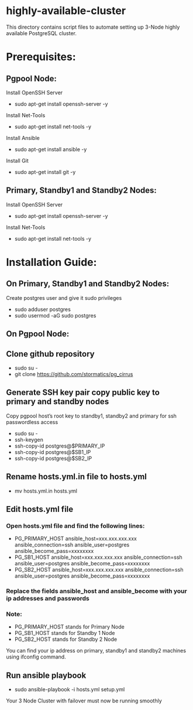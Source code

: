 # highly-available-cluster
This directory contains script files to automate setting up 3-Node highly available PostgreSQL cluster.
# Prerequisites:

## Pgpool Node:

Install OpenSSH Server
* sudo apt-get install openssh-server -y

Install Net-Tools
* sudo apt-get install net-tools -y

Install Ansible
* sudo apt-get install ansible -y

Install Git
* sudo apt-get install git -y

## Primary, Standby1 and Standby2 Nodes:

Install OpenSSH Server
* sudo apt-get install openssh-server -y

Install Net-Tools
* sudo apt-get install net-tools -y


# Installation Guide:

## On Primary, Standby1 and Standby2 Nodes:
Create postgres user and give it sudo privileges 
* sudo adduser postgres
* sudo usermod -aG sudo postgres

## On Pgpool Node:

## Clone github repository
* sudo su -
* git clone https://github.com/stormatics/pg_cirrus

## Generate SSH key pair copy public key to primary and standby nodes
Copy pgpool host’s root key to standby1, standby2 and primary for ssh passwordless access
* sudo su -
* ssh-keygen 
* ssh-copy-id postgres@$PRIMARY_IP
* ssh-copy-id postgres@$SB1_IP
* ssh-copy-id postgres@$SB2_IP
 
## Rename hosts.yml.in file to hosts.yml

* mv hosts.yml.in hosts.yml  

## Edit hosts.yml file
### Open hosts.yml file and find the following lines:
* PG_PRIMARY_HOST ansible_host=xxx.xxx.xxx.xxx ansible_connection=ssh ansible_user=postgres ansible_become_pass=xxxxxxxx
* PG_SB1_HOST ansible_host=xxx.xxx.xxx.xxx ansible_connection=ssh ansible_user=postgres ansible_become_pass=xxxxxxxx
* PG_SB2_HOST ansible_host=xxx.xxx.xxx.xxx ansible_connection=ssh ansible_user=postgres ansible_become_pass=xxxxxxxx


### Replace the fields ansible_host and ansible_become with your ip addresses and passwords
### Note:
* PG_PRIMARY_HOST stands for Primary Node
* PG_SB1_HOST stands for Standby 1 Node
* PG_SB2_HOST stands for Standby 2 Node

You can find your ip address on primary, standby1 and standby2 machines using ifconfig command.

## Run ansible playbook
* sudo ansible-playbook -i hosts.yml setup.yml

Your 3 Node Cluster with failover must now be running smoothly 

